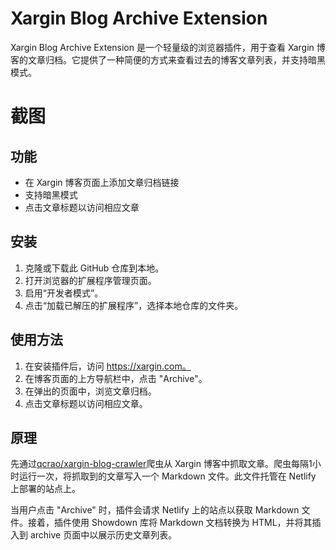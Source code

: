 # Xargin Blog Archive Extension

Xargin Blog Archive Extension 是一个轻量级的浏览器插件，用于查看 Xargin 博客的文章归档。它提供了一种简便的方式来查看过去的博客文章列表，并支持暗黑模式。

# 截图

## 功能

- 在 Xargin 博客页面上添加文章归档链接
- 支持暗黑模式
- 点击文章标题以访问相应文章

## 安装

1. 克隆或下载此 GitHub 仓库到本地。
2. 打开浏览器的扩展程序管理页面。
3. 启用“开发者模式”。
4. 点击“加载已解压的扩展程序”，选择本地仓库的文件夹。

## 使用方法

1. 在安装插件后，访问 https://xargin.com。
2. 在博客页面的上方导航栏中，点击 "Archive"。
3. 在弹出的页面中，浏览文章归档。
4. 点击文章标题以访问相应文章。

## 原理

先通过[qcrao/xargin-blog-crawler](https://github.com/qcrao/xargin-blog-crawler)爬虫从 Xargin 博客中抓取文章。爬虫每隔1小时运行一次，将抓取到的文章写入一个 Markdown 文件。此文件托管在 Netlify 上部署的站点上。

当用户点击 "Archive" 时，插件会请求 Netlify 上的站点以获取 Markdown 文件。接着，插件使用 Showdown 库将 Markdown 文档转换为 HTML，并将其插入到 archive 页面中以展示历史文章列表。
